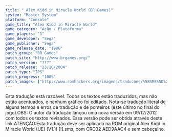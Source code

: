 ```yaml
---
title: " Alex Kidd in Miracle World (BR Games)"
system: "Master System"
platform: "Console"
game_title: "Alex Kidd in Miracle World"
game_category: "Ação / Plataforma"
game_players: "1"
game_developer: "Sega"
game_publisher: "Sega"
game_release_date: "1986"
patch_group: "BR Games"
patch_site: "http://www.brgames.org/"
patch_version: "???"
patch_release: "23/10/2004"
patch_type: "IPS"
patch_progress: "100%"
patch_images: ["http://www.romhackers.org/imagens/traducoes/%5BSMS%5D%20Alex%20Kidd%20in%20Miracle%20World%20-%20BR%20Games%20-%201.png","http://www.romhackers.org/imagens/traducoes/%5BSMS%5D%20Alex%20Kidd%20in%20Miracle%20World%20-%20BR%20Games%20-%202.png","http://www.romhackers.org/imagens/traducoes/%5BSMS%5D%20Alex%20Kidd%20in%20Miracle%20World%20-%20BR%20Games%20-%203.png"]
---
```

Esta tradução está razoável. Todos os textos estão traduzidos, mas não estão acentuados, e nenhum gráfico foi editado. Nota-se tradução literal de alguns termos e erros de tradução e de ponteiros (este último no final do jogo).OBS: O autor da tradução lançou uma nova versão em 09/12/2012 com todos os textos revisados. Essa versão pode ser obtida através deste link.ATENÇÃO:Esta tradução deve ser aplicada na ROM original Alex Kidd in Miracle World (UE) (V1.1) [!].sms, com CRC32 AED9AAC4 e sem cabeçalho.